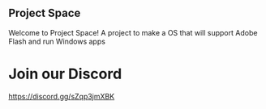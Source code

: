 ## Project Space
Welcome to Project Space! A project to make a OS that will support Adobe Flash and run Windows apps

# Join our Discord 
https://discord.gg/sZqp3jmXBK
